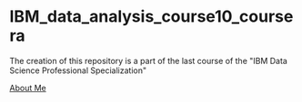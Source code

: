 # IBM_data_analysis_course10_coursera

The creation of this repository is a part of the last course of the "IBM Data Science Professional Specialization"

<a href="[about.html](https://www.coursera.org/professional-certificates/ibm-data-science)" title="[About Me](https://www.coursera.org/professional-certificates/ibm-data-science)">[About Me](https://www.coursera.org/professional-certificates/ibm-data-science)</a>
